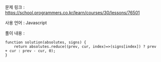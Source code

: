 문제 링크 : https://school.programmers.co.kr/learn/courses/30/lessons/76501

사용 언어 : Javascript

풀이 내용 :

```
function solution(absolutes, signs) {
    return absolutes.reduce((prev, cur, index)=>(signs[index]) ? prev + cur : prev - cur, 0);
}
```